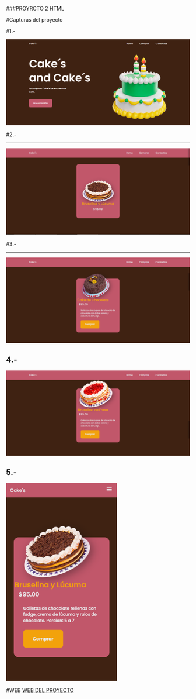 ###PROYRCTO 2 HTML

#Capturas del proyecto


#1.-

![Captura](./assets/img/Captura1.PNG )

#2.-

------------

![Captura](./assets/img/Captura2.PNG)

#3.-

------------
![Captura](./assets/img/Captura3.PNG)

4.-
------------
![Captura](./assets/img/Captura4.PNG)

5.-
------------
![Captura](./assets/img/Captura5.PNG)


#WEB
[WEB DEL PROYECTO ](http://cake12.42web.io/index.html "WEB DEL PROYECTO ")


